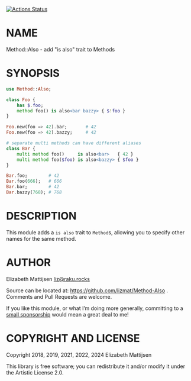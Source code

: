 [![Actions Status](https://github.com/lizmat/Method-Also/workflows/test/badge.svg)](https://github.com/lizmat/Method-Also/actions)

NAME
====

Method::Also - add "is also" trait to Methods

SYNOPSIS
========

```raku
use Method::Also;

class Foo {
    has $.foo;
    method foo() is also<bar bazzy> { $!foo }
}

Foo.new(foo => 42).bar;       # 42
Foo.new(foo => 42).bazzy;     # 42

# separate multi methods can have different aliases
class Bar {
    multi method foo()     is also<bar>   { 42 }
    multi method foo($foo) is also<bazzy> { $foo }
}

Bar.foo;        # 42
Bar.foo(666);   # 666
Bar.bar;        # 42
Bar.bazzy(768); # 768
```

DESCRIPTION
===========

This module adds a `is also` trait to `Method`s, allowing you to specify other names for the same method.

AUTHOR
======

Elizabeth Mattijsen <liz@raku.rocks>

Source can be located at: https://github.com/lizmat/Method-Also . Comments and Pull Requests are welcome.

If you like this module, or what I’m doing more generally, committing to a [small sponsorship](https://github.com/sponsors/lizmat/) would mean a great deal to me!

COPYRIGHT AND LICENSE
=====================

Copyright 2018, 2019, 2021, 2022, 2024 Elizabeth Mattijsen

This library is free software; you can redistribute it and/or modify it under the Artistic License 2.0.

